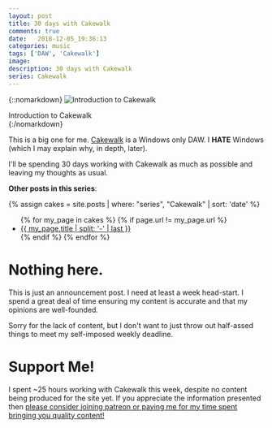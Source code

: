 ```yaml
---
layout: post
title: 30 days with Cakewalk
comments: true
date:   2018-12-05_19:36:13 
categories: music
tags: ['DAW', 'Cakewalk']
image:
description: 30 days with Cakewalk
series: Cakewalk
---
```


{::nomarkdown}
<img src="/assets/Cakewalk/Intro.png" alt="Introduction to Cakewalk">
<div class="image-caption">Introduction to Cakewalk</div>
{:/nomarkdown}

This is a big one for me. [Cakewalk](https://cakewalk.bandlab.com) is a Windows only DAW. I **HATE** Windows (which I may explain why, in depth, later).

I'll be spending 30 days working with Cakewalk as much as possible and leaving my thoughts as usual.

**Other posts in this series**:

{% assign cakes = site.posts | where: "series", "Cakewalk" | sort: 'date' %}
<ul>
{% for my_page in cakes %} 
    {% if page.url != my_page.url  %}
        <li><a class="page-link" href="{{ my_page.url | prepend: site.baseurl }}">{{ my_page.title | split: '-' | last }}</a></li>
    {% endif %}
{% endfor %}
</ul>

<!--more-->



# Nothing here.

This is just an announcement post. I need at least a week head-start. I spend a great deal of time ensuring my content is accurate and that my opinions are well-founded.

Sorry for the lack of content, but I don't want to just throw out half-assed things to meet my self-imposed weekly deadline.

# Support Me!

I spent ~25 hours working with Cakewalk this week, despite no content being produced for the site yet. If you appreciate the information presented then <a href="/DonateNow/">please consider joining patreon or paying me for my time spent bringing you quality content!</a>






